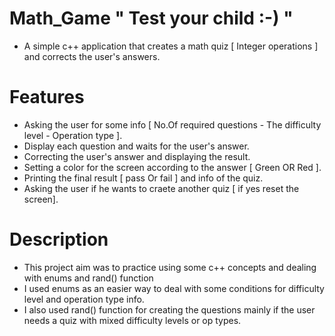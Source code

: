 # Math_Game " Test your child :-) "
- A simple c++ application that creates a math quiz [ Integer operations ] and corrects the user's answers.

# Features
- Asking the user for some info [ No.Of required questions - The difficulty level - Operation type ].
- Display each question and waits for the user's answer.
- Correcting the user's answer and displaying the result.
- Setting a color for the screen according to the answer [ Green OR Red ].
- Printing the final result [ pass Or fail ] and info of the quiz.
- Asking the user if he wants to craete another quiz [ if yes reset the screen].

# Description
- This project aim was to practice using some c++ concepts and dealing with enums and rand() function
- I used enums as an easier way to deal with some conditions for difficulty level and operation type info.
- I also used rand() function for creating the questions mainly if the user needs a quiz with mixed difficulty levels or op types.

  
